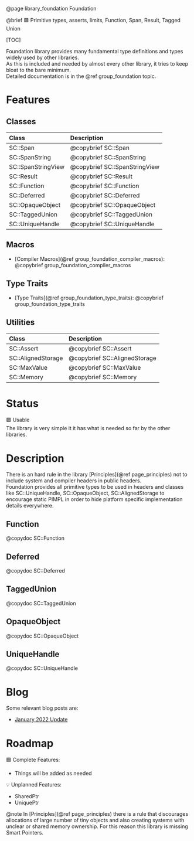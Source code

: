 @page library_foundation Foundation

@brief 🟩 Primitive types, asserts, limits, Function, Span, Result, Tagged Union

[TOC]

Foundation library provides many fundamental type definitions and types widely used by other libraries.  
As this is included and needed by almost every other library, it tries to keep bloat to the bare minimum.  
Detailed documentation is in the @ref group_foundation topic.

# Features

## Classes
| Class                     | Description
|:--------------------------|:--------------------------------|
| SC::Span                  | @copybrief SC::Span
| SC::SpanString            | @copybrief SC::SpanString
| SC::SpanStringView        | @copybrief SC::SpanStringView
| SC::Result                | @copybrief SC::Result
| SC::Function              | @copybrief SC::Function
| SC::Deferred              | @copybrief SC::Deferred
| SC::OpaqueObject          | @copybrief SC::OpaqueObject
| SC::TaggedUnion           | @copybrief SC::TaggedUnion
| SC::UniqueHandle          | @copybrief SC::UniqueHandle

## Macros
- [Compiler Macros](@ref group_foundation_compiler_macros): @copybrief group_foundation_compiler_macros

## Type Traits
- [Type Traits](@ref group_foundation_type_traits): @copybrief group_foundation_type_traits

## Utilities
| Class                     | Description
|:--------------------------|:--------------------------------|
| SC::Assert                | @copybrief SC::Assert
| SC::AlignedStorage        | @copybrief SC::AlignedStorage
| SC::MaxValue              | @copybrief SC::MaxValue
| SC::Memory                | @copybrief SC::Memory

# Status
🟩 Usable  
The library is very simple it it has what is needed so far by the other libraries.

# Description
There is an hard rule in the library [Principles](@ref page_principles) not to include system and compiler headers in public headers.  
Foundation provides all primitive types to be used in headers and classes like SC::UniqueHandle, SC::OpaqueObject, SC::AlignedStorage to encourage static PIMPL in order to hide platform specific implementation details everywhere.

## Function
@copydoc SC::Function

## Deferred
@copydoc SC::Deferred

## TaggedUnion
@copydoc SC::TaggedUnion

## OpaqueObject
@copydoc SC::OpaqueObject

## UniqueHandle
@copydoc SC::UniqueHandle

# Blog

Some relevant blog posts are:

- [January 2022 Update](https://pagghiu.github.io/site/blog/2025-01-31-SaneCppLibrariesUpdate.html)

# Roadmap

🟦 Complete Features:
- Things will be added as needed

💡 Unplanned Features:  

- SharedPtr
- UniquePtr

@note In [Principles](@ref page_principles) there is a rule that discourages allocations of large number of tiny objects and also creating systems with unclear or shared memory ownership.
For this reason this library is missing Smart Pointers.


